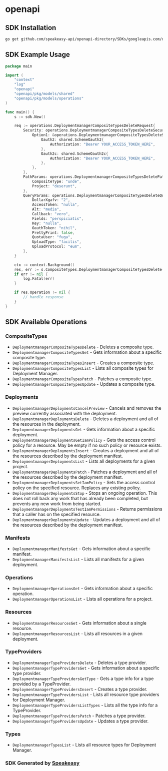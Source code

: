 # openapi

<!-- Start SDK Installation -->
## SDK Installation

```bash
go get github.com/speakeasy-api/openapi-directory/SDKs/googleapis.com/deploymentmanager/v2beta/go
```
<!-- End SDK Installation -->

## SDK Example Usage
<!-- Start SDK Example Usage -->
```go
package main

import (
    "context"
    "log"
    "openapi"
    "openapi/pkg/models/shared"
    "openapi/pkg/models/operations"
)

func main() {
    s := sdk.New()

    req := operations.DeploymentmanagerCompositeTypesDeleteRequest{
        Security: operations.DeploymentmanagerCompositeTypesDeleteSecurity{
            Option1: &operations.DeploymentmanagerCompositeTypesDeleteSecurityOption1{
                Oauth2: shared.SchemeOauth2{
                    Authorization: "Bearer YOUR_ACCESS_TOKEN_HERE",
                },
                Oauth2c: shared.SchemeOauth2c{
                    Authorization: "Bearer YOUR_ACCESS_TOKEN_HERE",
                },
            },
        },
        PathParams: operations.DeploymentmanagerCompositeTypesDeletePathParams{
            CompositeType: "unde",
            Project: "deserunt",
        },
        QueryParams: operations.DeploymentmanagerCompositeTypesDeleteQueryParams{
            DollarXgafv: "2",
            AccessToken: "nulla",
            Alt: "media",
            Callback: "vero",
            Fields: "perspiciatis",
            Key: "nulla",
            OauthToken: "nihil",
            PrettyPrint: false,
            QuotaUser: "fuga",
            UploadType: "facilis",
            UploadProtocol: "eum",
        },
    }

    ctx := context.Background()
    res, err := s.CompositeTypes.DeploymentmanagerCompositeTypesDelete(ctx, req)
    if err != nil {
        log.Fatal(err)
    }

    if res.Operation != nil {
        // handle response
    }
}
```
<!-- End SDK Example Usage -->

<!-- Start SDK Available Operations -->
## SDK Available Operations


### CompositeTypes

* `DeploymentmanagerCompositeTypesDelete` - Deletes a composite type.
* `DeploymentmanagerCompositeTypesGet` - Gets information about a specific composite type.
* `DeploymentmanagerCompositeTypesInsert` - Creates a composite type.
* `DeploymentmanagerCompositeTypesList` - Lists all composite types for Deployment Manager.
* `DeploymentmanagerCompositeTypesPatch` - Patches a composite type.
* `DeploymentmanagerCompositeTypesUpdate` - Updates a composite type.

### Deployments

* `DeploymentmanagerDeploymentsCancelPreview` - Cancels and removes the preview currently associated with the deployment.
* `DeploymentmanagerDeploymentsDelete` - Deletes a deployment and all of the resources in the deployment.
* `DeploymentmanagerDeploymentsGet` - Gets information about a specific deployment.
* `DeploymentmanagerDeploymentsGetIamPolicy` - Gets the access control policy for a resource. May be empty if no such policy or resource exists.
* `DeploymentmanagerDeploymentsInsert` - Creates a deployment and all of the resources described by the deployment manifest.
* `DeploymentmanagerDeploymentsList` - Lists all deployments for a given project.
* `DeploymentmanagerDeploymentsPatch` - Patches a deployment and all of the resources described by the deployment manifest.
* `DeploymentmanagerDeploymentsSetIamPolicy` - Sets the access control policy on the specified resource. Replaces any existing policy.
* `DeploymentmanagerDeploymentsStop` - Stops an ongoing operation. This does not roll back any work that has already been completed, but prevents any new work from being started.
* `DeploymentmanagerDeploymentsTestIamPermissions` - Returns permissions that a caller has on the specified resource.
* `DeploymentmanagerDeploymentsUpdate` - Updates a deployment and all of the resources described by the deployment manifest.

### Manifests

* `DeploymentmanagerManifestsGet` - Gets information about a specific manifest.
* `DeploymentmanagerManifestsList` - Lists all manifests for a given deployment.

### Operations

* `DeploymentmanagerOperationsGet` - Gets information about a specific operation.
* `DeploymentmanagerOperationsList` - Lists all operations for a project.

### Resources

* `DeploymentmanagerResourcesGet` - Gets information about a single resource.
* `DeploymentmanagerResourcesList` - Lists all resources in a given deployment.

### TypeProviders

* `DeploymentmanagerTypeProvidersDelete` - Deletes a type provider.
* `DeploymentmanagerTypeProvidersGet` - Gets information about a specific type provider.
* `DeploymentmanagerTypeProvidersGetType` - Gets a type info for a type provided by a TypeProvider.
* `DeploymentmanagerTypeProvidersInsert` - Creates a type provider.
* `DeploymentmanagerTypeProvidersList` - Lists all resource type providers for Deployment Manager.
* `DeploymentmanagerTypeProvidersListTypes` - Lists all the type info for a TypeProvider.
* `DeploymentmanagerTypeProvidersPatch` - Patches a type provider.
* `DeploymentmanagerTypeProvidersUpdate` - Updates a type provider.

### Types

* `DeploymentmanagerTypesList` - Lists all resource types for Deployment Manager.
<!-- End SDK Available Operations -->

### SDK Generated by [Speakeasy](https://docs.speakeasyapi.dev/docs/using-speakeasy/client-sdks)
